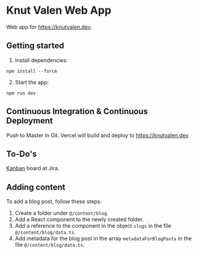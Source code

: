 # Knut Valen Web App

Web app for https://knutvalen.dev.

## Getting started

1. Install dependencies:

```shell
npm install --force
```

2. Start the app:

```shell
npm run dev
```

## Continuous Integration & Continuous Deployment

Push to Master in Git. Vercel will build and deploy to https://knutvalen.dev.

## To-Do's

[Kanban](https://knutvalen.atlassian.net/jira) board at Jira.

## Adding content

To add a blog post, follow these steps:

1. Create a folder under `@/content/blog`.
2. Add a React component to the newly created folder.
3. Add a reference to the component in the object `slugs` in the file `@/content/blog/data.ts`.
4. Add metadata for the blog post in the array `metadataForBlogPosts` in the file `@/content/blog/data.ts`.
